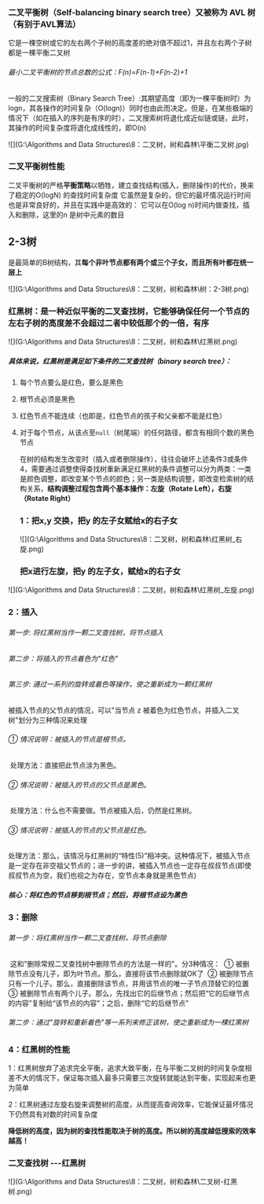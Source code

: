 ### 二叉平衡树（Self-balancing binary search tree）又被称为 AVL 树（有别于AVL算法）

它是一棵空树或它的左右两个子树的高度差的绝对值不超过1，并且左右两个子树都是一棵平衡二叉树

###### 最小二叉平衡树的节点总数的公式：F(n)=F(n-1)+F(n-2)+1 

一般的二叉搜索树（Binary Search Tree）:其期望高度（即为一棵平衡树时）为logn，其各操作的时间复杂（O(logn)）同时也由此而决定。但是，在某些极端的情况下（如在插入的序列是有序的时），二叉搜索树将退化成近似链或链，此时，其操作的时间复杂度将退化成线性的，即O(n)

![](G:\Algorithms and Data Structures\8：二叉树，树和森林\平衡二叉树.jpg)

### 二叉平衡树性能

二叉平衡树的严格**平衡策略**以牺牲，建立查找结构(插入，删除操作)的代价，换来了稳定的O(logN) 的查找时间复杂度 
它虽然是复杂的，但它的最坏情况运行时间也是非常良好的，并且在实践中是高效的： 它可以在O(log n)时间内做查找，插入和删除，这里的n 是树中元素的数目



## 2-3树

是最简单的B树结构，其**每个非叶节点都有两个或三个子女，而且所有叶都在统一层上**

![](G:\Algorithms and Data Structures\8：二叉树，树和森林\树：2-3树.png)





### 红黑树：是一种近似平衡的二叉查找树，它能够确保任何一个节点的左右子树的高度差不会超过二者中较低那个的一倍，有序

![](G:\Algorithms and Data Structures\8：二叉树，树和森林\红黑树.png)

##### 具体来说，红黑树是满足如下条件的二叉查找树（binary search tree）：

1. 每个节点要么是红色，要么是黑色

2. 根节点必须是黑色

3. 红色节点不能连续（也即是，红色节点的孩子和父亲都不能是红色）

4. 对于每个节点，从该点至`null`（树尾端）的任何路径，都含有相同个数的黑色节点

   在树的结构发生改变时（插入或者删除操作），往往会破坏上述条件3或条件4，需要通过调整使得查找树重新满足红黑树的条件调整可以分为两类：一类是颜色调整，即改变某个节点的颜色；另一类是结构调整，即改变检索树的结构关系，**结构调整过程包含两个基本操作：左旋（Rotate Left），右旋（Rotate Right）**

   ### 1：把x,y 交换，把y 的左子女赋给x的右子女

   ![](G:\Algorithms and Data Structures\8：二叉树，树和森林\红黑树_右旋.png)

   ### 把x进行左旋，把y 的左子女，赋给x的右子女

![](G:\Algorithms and Data Structures\8：二叉树，树和森林\红黑树_左旋.png)

### 2：插入

###### 第一步: 将红黑树当作一颗二叉查找树，将节点插入

###### 第二步：将插入的节点着色为"红色"

###### 第三步: 通过一系列的旋转或着色等操作，使之重新成为一颗红黑树

被插入节点的父节点的情况，可以"当节点 z 被着色为红色节点，并插入二叉树"划分为三种情况来处理

###### ①  情况说明：被插入的节点是根节点。

​    处理方法：直接把此节点涂为黑色。

###### ②  情况说明：被插入的节点的父节点是黑色。

​    处理方法：什么也不需要做。节点被插入后，仍然是红黑树。

###### ③  情况说明：被插入的节点的父节点是红色。

​    处理方法：那么，该情况与红黑树的“特性(5)”相冲突。这种情况下，被插入节点是一定存在非空祖父节点的；进一步的讲，被插入节点也一定存在叔叔节点(即使叔叔节点为空，我们也视之为存在，空节点本身就是黑色节点)

##### 核心：将红色的节点移到根节点；然后，将根节点设为黑色

### 3：删除

###### 第一步：将红黑树当作一颗二叉查找树，将节点删除

​       这和"删除常规二叉查找树中删除节点的方法是一样的"。分3种情况：
​       ① 被删除节点没有儿子，即为叶节点。那么，直接将该节点删除就OK了
​       ② 被删除节点只有一个儿子。那么，直接删除该节点，并用该节点的唯一子节点顶替它的位置
​       ③ 被删除节点有两个儿子。那么，先找出它的后继节点；然后把“它的后继节点的内容”复制给“该节点的内容”；之后，删除“它的后继节点”

###### 第二步：通过"旋转和重新着色"等一系列来修正该树，使之重新成为一棵红黑树

###### 

### 4：红黑树的性能

1：红黑树放弃了追求完全平衡，追求大致平衡，在与平衡二叉树的时间复杂度相差不大的情况下，保证每次插入最多只需要三次旋转就能达到平衡，实现起来也更为简单

2：红黑树通过左旋右旋来调整树的高度，从而提高查询效率，它能保证最坏情况下仍然具有对数的时间复杂度

**降低树的高度，因为树的查找性能取决于树的高度。所以树的高度越低搜索的效率越高！**



### 二叉查找树 ---红黑树

![](G:\Algorithms and Data Structures\8：二叉树，树和森林\二叉树-红黑树.png)







